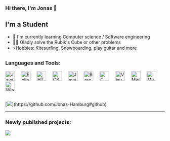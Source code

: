 ### Hi there, I'm Jonas 👋

## I'm a Student
- 🌱 I'm currently learning Computer science / Software engineering
- 🧙‍♂️ Gladly solve the Rubik's Cube or other problems
- ⚡Hobbies: Kitesurfing, Snowboarding, play guitar and more

### Languages and Tools:

<img alt="Java" height="30px" src="https://upload.wikimedia.org/wikipedia/de/e/e1/Java-Logo.svg" />&nbsp;&nbsp;&nbsp;&nbsp;
<img alt="Eclipse" height="30px" src="https://upload.wikimedia.org/wikipedia/commons/d/d0/Eclipse-Luna-Logo.svg"/>&nbsp;&nbsp;&nbsp;&nbsp;
<img alt="HTML" height="30px" src="https://upload.wikimedia.org/wikipedia/commons/6/61/HTML5_logo_and_wordmark.svg"/>&nbsp;&nbsp;&nbsp;&nbsp;
<img alt="CSS" height="30px" src="https://upload.wikimedia.org/wikipedia/commons/d/d5/CSS3_logo_and_wordmark.svg"/>&nbsp;&nbsp;&nbsp;&nbsp;
<img alt="JavaScript" height="30px" src="https://upload.wikimedia.org/wikipedia/commons/9/99/Unofficial_JavaScript_logo_2.svg"/>&nbsp;&nbsp;&nbsp;&nbsp;
<img alt="Brackets" height="30px" src="https://upload.wikimedia.org/wikipedia/commons/4/4c/Brackets_Icon.svg"/>&nbsp;&nbsp;&nbsp;&nbsp;
<img alt="C" height="30px" src="https://upload.wikimedia.org/wikipedia/commons/3/35/The_C_Programming_Language_logo.svg"/>&nbsp;&nbsp;&nbsp;&nbsp;
<img alt="Visual Studio Code" height="30px" src="https://upload.wikimedia.org/wikipedia/commons/2/2d/Visual_Studio_Code_1.18_icon.svg"/>&nbsp;&nbsp;&nbsp;&nbsp;
<img alt="MariaDB" height="30px" src="https://upload.wikimedia.org/wikipedia/commons/c/c9/MariaDB_Logo.png"/>&nbsp;&nbsp;&nbsp;&nbsp;
<img alt="MySQL" height="30px" src="https://upload.wikimedia.org/wikipedia/de/d/dd/MySQL_logo.svg"/>&nbsp;&nbsp;&nbsp;&nbsp;
<img alt="Windows Terminal" height="30px" src="https://upload.wikimedia.org/wikipedia/commons/0/01/Windows_Terminal_Logo_256x256.png"/>

<br/>
[<img src="https://github-readme-stats.vercel.app/api/top-langs/?username=Jonas-Hamburg&layout=compact">](https://github.com/Jonas-Hamburg#github)

---

### Newly published projects:
[<img src="https://github-readme-stats.vercel.app/api/pin/?username=Jonas-Hamburg&repo=Tic-Tac-Toe">](https://github.com/Jonas-Hamburg/Tic-Tac-Toe/)

<!---
Jonas-Hamburg/Jonas-Hamburg is a ✨ special ✨ repository because its `README.md` (this file) appears on your GitHub profile.
You can click the Preview link to take a look at your changes.
--->
